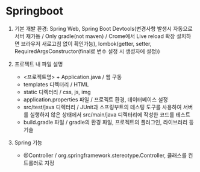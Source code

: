 # Springboot
1. 기본 개발 환경:
    Spring Web, Spring Boot Devtools(변경사항 발생시 자동으로 서버 재가동 / Only gradle(not maven) / Crome에서 Live reload 확장 설치하면 브라우저 새로고침 없이 확인가능), lombok(getter, setter, RequiredArgsConstructor(final로 변수 설정 시 생성자에 설정))

2. 프로젝트 내 파일 설명
    - <프로젝트명> + Application.java / 웹 구동
    - templates 디렉터리 / HTML
    - static 디렉터리 / css, js, img
    - application.properties 파일 / 프로젝트 환경, 데이터베이스 설정
    - src/test/java 디렉터리 / JUnit과 스프링부트의 테스팅 도구를 사용하여 서버를 실행하지 않은 상태에서 src/main/java 디렉터리에 작성한 코드를 테스트
    - build.gradle 파일 / gradle의 환경 파일, 프로젝트의 플러그인, 라이브러리 등 기술

3. Spring 기능

    - @Controller / org.springframework.stereotype.Controller, 클래스를 컨트롤러로 지정